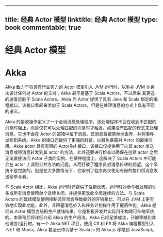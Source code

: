 
---
title: 经典 Actor 模型
linktitle: 经典 Actor 模型
type: book
commentable: true
---

# 经典 Actor 模型

# Akka

Akka 致力于将具有行业实力的 Actor 模型引入 JVM 运行时，以弥补 JVM 本身未设计任何对 Actor 的支持；Akka 最早是基于 Scala Actors，不过后来 其更迭的速度远胜于 Scala Actors。Akka 为 Actor 提供了具有 Java 和 Scala 绑定的编程接口，该接口看起来类似于 Scala Actors，但是在处理消息的方式上具有不同的语义。

Akka 的接收操作定义了一个全局消息处理程序，该处理程序不会在收到不匹配的消息时阻止，而是仅在可以处理匹配的消息时才触发。如果没有匹配的模式来处理消息，它也不会在 Actor 的邮箱中留下消息。该消息将被简单地丢弃，并将事件发布到系统。Akka 的接口还提供了更强的封装，以避免暴露对 Actor 的直接引用。Akka actor 具有有限的 ActorRef 接口，该接口仅提供用于向其 actor 发送消息或将消息转发到其 actor 的方法，此外还要进行检查以确保在创建 actor 之后无法直接访问 Actor 子类的实例。在某种程度上，这解决了 Scala Actors 中可能会在 actor 上调用公共方法的问题，从而打破了程序员对消息传递的期望。这个系统不是完美的，但是在大多数情况下，它限制了程序员仅使用有限的接口将消息发送给参与者。

与 Scala Actor 相比，Akka 运行时还提供了性能优势。运行时对参与者处理的许多或所有消息使用单个连续关闭，并提供更改此全局连续的方法。与 Scala Actors 的延续模型使用控制流异常会导致额外的开销相比，可以在 JVM 上更有效地实现此功能。此外，非阻塞消息插入和任务计划操作用于提高性能。Akka 是经典 Actor 模型血统的生产就绪结果。它是积极开发并实际用于构建可伸缩系统的。本章稍后将详细介绍 Akka 的生产用法。Akka 已经足够成功，已被移植到其他语言/运行时。有一个 Akka.NET 项目，使用 C# 和 F# 将 Akka 编程模型引入 .NET 和 Mono。Akka 甚至已作为基于 Scala.js 的 Akka.js 移植到 JavaScript。

    